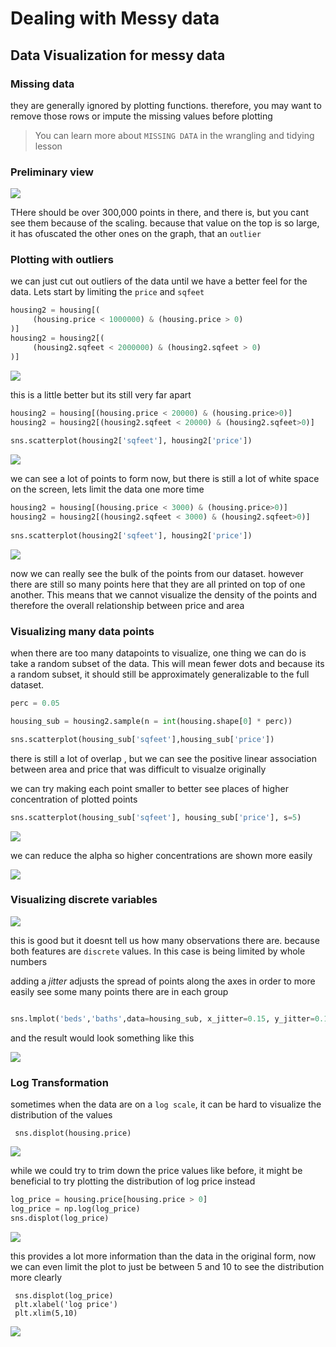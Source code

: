 # Dealing with Messy data

## Data Visualization for messy data

### Missing data

they are generally ignored by plotting functions. therefore, you may want to remove those rows or impute the missing values before plotting

> You can learn more about `MISSING DATA` in the wrangling and tidying lesson

### Preliminary view

<img src='https://static-assets.codecademy.com/Courses/EDA/Messy_Data_Viz/scatterplot_outliers.png'>

THere should be over 300,000 points in there, and there is, but you cant see them because of the scaling. because that value on the top is so large, it has ofuscated the other ones on the graph, that an `outlier`

### Plotting with outliers

we can just cut out outliers of the data until we have a better feel for the data. Lets start by limiting the `price` and `sqfeet`

```python
housing2 = housing[(
     (housing.price < 1000000) & (housing.price > 0)
)]
housing2 = housing2[(
     (housing2.sqfeet < 2000000) & (housing2.sqfeet > 0)
)]
```
<img src='https://static-assets.codecademy.com/Courses/EDA/Messy_Data_Viz/scatterplot_scaledown1.png'>

this is a little better but its still very far apart
```python
housing2 = housing[(housing.price < 20000) & (housing.price>0)]
housing2 = housing2[(housing2.sqfeet < 20000) & (housing2.sqfeet>0)]
 
sns.scatterplot(housing2['sqfeet'], housing2['price'])
```

<img src='https://static-assets.codecademy.com/Courses/EDA/Messy_Data_Viz/scatterplot_scaledown2.png'>

we can see a lot of points to form now, but there is still a lot of white space on the screen, lets limit the data one more time

```python
housing2 = housing[(housing.price < 3000) & (housing.price>0)]
housing2 = housing2[(housing2.sqfeet < 3000) & (housing2.sqfeet>0)]
 
sns.scatterplot(housing2['sqfeet'], housing2['price'])
```

<img src='https://static-assets.codecademy.com/Courses/EDA/Messy_Data_Viz/scatterplot_toomany.png'>

now we can really see the bulk of the points from our dataset. however there are still so many points here that they are all printed on top of one another. This means that we cannot visualize the density of the points and therefore the overall relationship between price and area

### Visualizing many data points

when there are too many datapoints to visualize, one thing we can do is take a random subset of the data. This will mean fewer dots and because its a random subset, it should still be approximately generalizable to the full dataset. 
```python
perc = 0.05

housing_sub = housing2.sample(n = int(housing.shape[0] * perc))

sns.scatterplot(housing_sub['sqfeet'],housing_sub['price'])
```
there is still a lot of overlap , but we can see the positive linear association between area and price that was difficult to visualze originally

we can try making each point smaller to better see places of higher concentration of plotted points
```python
sns.scatterplot(housing_sub['sqfeet'], housing_sub['price'], s=5)
```
<img src='https://static-assets.codecademy.com/Courses/EDA/Messy_Data_Viz/scatterplot_subplot_smaller.png'>

we can reduce the alpha so higher concentrations are shown more easily

<img src='https://static-assets.codecademy.com/Courses/EDA/Messy_Data_Viz/scatterplot_subplot_alpha.png'>


### Visualizing discrete variables 

<img src='https://static-assets.codecademy.com/Courses/EDA/Messy_Data_Viz/scatterplot_discrete.png'>

this is good but it doesnt tell us how many observations there are. because both features are `discrete` values. In this case is being limited by whole numbers

adding a *jitter* adjusts the spread of points along the axes in order to more easily see some many points there are in each group

```python

sns.lmplot('beds','baths',data=housing_sub, x_jitter=0.15, y_jitter=0.15, fit_reg=False)
```
and the result would look something like this

<img src='https://static-assets.codecademy.com/Courses/EDA/Messy_Data_Viz/scatterplot_discrete_jitter.png'>

### Log Transformation

sometimes when the data are on a `log scale`, it can be hard to visualize the distribution of the values

     sns.displot(housing.price)

<img src='https://static-assets.codecademy.com/Courses/EDA/Messy_Data_Viz/distribution.png'>

while we could try to trim down the price values like before, it might be beneficial to try plotting the distribution of log price instead
```python
log_price = housing.price[housing.price > 0]
log_price = np.log(log_price)
sns.displot(log_price)
```

<img src='https://static-assets.codecademy.com/Courses/EDA/Messy_Data_Viz/distribution_log.png'>

this provides a lot more information than the data in the original form, now we can even limit the plot to just be between 5 and 10 to see the distribution more clearly

     sns.displot(log_price)
     plt.xlabel('log price')
     plt.xlim(5,10)

<img src='https://static-assets.codecademy.com/Courses/EDA/Messy_Data_Viz/distribution_log_limited.png'>
